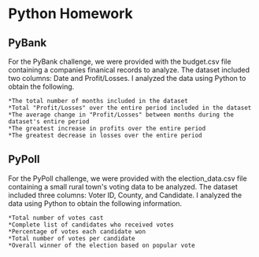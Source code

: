 Python Homework 
===============

PyBank
------


For the PyBank challenge, we were provided with the budget.csv file containing a companies finanical records to analyze. The dataset included two columns: Date and Profit/Losses. I analyzed the data using Python to obtain the following.

	*The total number of months included in the dataset
	*Total "Profit/Losses" over the entire period included in the dataset
	*The average change in "Profit/Losses" between months during the dataset's entire period
	*The greatest increase in profits over the entire period
	*The greatest decrease in losses over the entire period


PyPoll
------

For the PyPoll challenge, we were provided with the election_data.csv file containing a small rural town's voting data to be analyzed. The dataset included three columns: Voter ID, County, and Candidate. I analyzed the data using Python to obtain the following information.

	*Total number of votes cast
	*Complete list of candidates who received votes
	*Percentage of votes each candidate won
	*Total number of votes per candidate
	*Overall winner of the election based on popular vote

